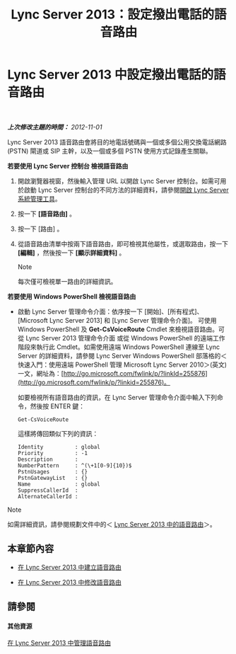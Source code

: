 ﻿---
title: Lync Server 2013：設定撥出電話的語音路由
TOCTitle: 設定撥出電話的語音路由
ms:assetid: 3c182cdd-7a4a-4a9d-bdac-4199f0abd947
ms:mtpsurl: https://technet.microsoft.com/zh-tw/library/Gg425890(v=OCS.15)
ms:contentKeyID: 49290653
ms.date: 08/10/2015
mtps_version: v=OCS.15
ms.translationtype: HT
---

# Lync Server 2013 中設定撥出電話的語音路由

 

_**上次修改主題的時間：** 2012-11-01_

Lync Server 2013 語音路由會將目的地電話號碼與一個或多個公用交換電話網路 (PSTN) 閘道或 SIP 主幹，以及一個或多個 PSTN 使用方式記錄產生關聯。

**若要使用 Lync Server 控制台 檢視語音路由**

1.  開啟瀏覽器視窗，然後輸入管理 URL 以開啟 Lync Server 控制台。如需可用於啟動 Lync Server 控制台的不同方法的詳細資料，請參閱[開啟 Lync Server 系統管理工具](lync-server-2013-open-lync-server-administrative-tools.md)。

2.  按一下 **\[語音路由\]** 。

3.  按一下 \[路由\] 。

4.  從語音路由清單中按兩下語音路由，即可檢視其他屬性，或選取路由，按一下 **\[編輯\]** ，然後按一下 **\[顯示詳細資料\]** 。
    
    > [!NOTE]  
    > 每次僅可檢視單一路由的詳細資訊。
    


**若要使用 Windows PowerShell 檢視語音路由**

  - 啟動 Lync Server 管理命令介面：依序按一下 \[開始\]、\[所有程式\]、\[Microsoft Lync Server 2013\] 和 \[Lync Server 管理命令介面\]。 可使用 Windows PowerShell 及 **Get-CsVoiceRoute** Cmdlet 來檢視語音路由。可從 Lync Server 2013 管理命令介面 或從 Windows PowerShell 的遠端工作階段來執行此 Cmdlet。如需使用遠端 Windows PowerShell 連線至 Lync Server 的詳細資料，請參閱 Lync Server Windows PowerShell 部落格的＜快速入門：使用遠端 PowerShell 管理 Microsoft Lync Server 2010＞(英文) 一文，網址為：[http://go.microsoft.com/fwlink/p/?linkId=255876](http://go.microsoft.com/fwlink/p/?linkid=255876)。
    
    如要檢視所有語音路由的資訊，在 Lync Server 管理命令介面中輸入下列命令，然後按 ENTER 鍵：
    
        Get-CsVoiceRoute
    
    這樣將傳回類似下列的資訊：
    
        Identity          : global
        Priority          : -1
        Description       :
        NumberPattern     : ^(\+1[0-9]{10})$
        PstnUsages        : {}
        PstnGatewayList   : {}
        Name              : global
        SuppressCallerId  :
        AlternateCallerId :

> [!NOTE]  
> 如需詳細資訊，請參閱規劃文件中的＜ <a href="lync-server-2013-voice-routes.md">Lync Server 2013 中的語音路由</a>＞。



## 本章節內容

  - [在 Lync Server 2013 中建立語音路由](lync-server-2013-create-a-voice-route.md)

  - [在 Lync Server 2013 中修改語音路由](lync-server-2013-modify-a-voice-route.md)

## 請參閱

#### 其他資源

[在 Lync Server 2013 中管理語音路由](lync-server-2013-managing-voice-routing.md)

